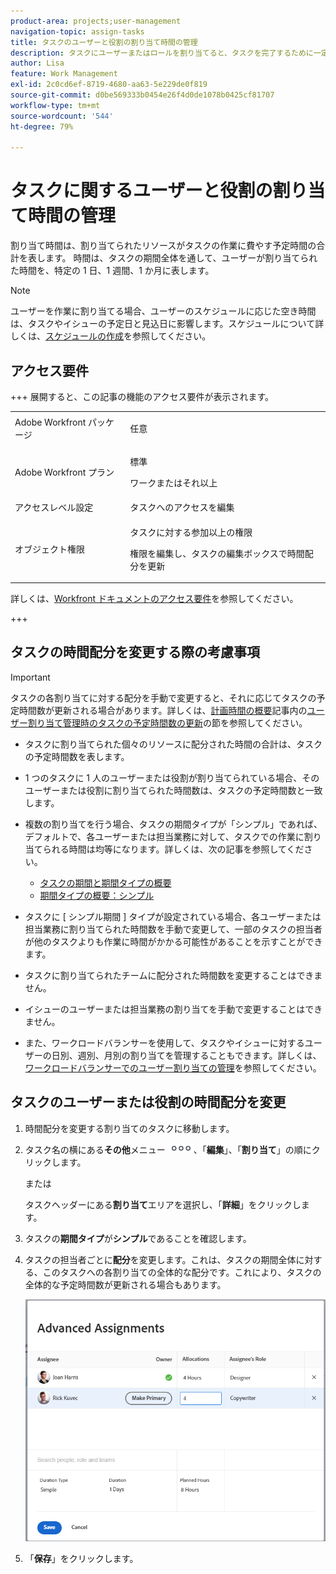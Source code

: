 ```yaml
---
product-area: projects;user-management
navigation-topic: assign-tasks
title: タスクのユーザーと役割の割り当て時間の管理
description: タスクにユーザーまたはロールを割り当てると、タスクを完了するために一定時間作業するように割り当てられます。タスク期間のタイプが「シンプル」の場合、各ユーザーまたは担当業務がタスクに割り当てられた際に割り当てられる時間数を、手動で変更できます。
author: Lisa
feature: Work Management
exl-id: 2c0cd6ef-8719-4680-aa63-5e229de0f819
source-git-commit: d0be569333b0454e26f4d0de1078b0425cf81707
workflow-type: tm+mt
source-wordcount: '544'
ht-degree: 79%

---
```


# タスクに関するユーザーと役割の割り当て時間の管理

割り当て時間は、割り当てられたリソースがタスクの作業に費やす予定時間の合計を表します。 時間は、タスクの期間全体を通して、ユーザーが割り当てられた時間を、特定の 1 日、1 週間、1 か月に表します。

>[!NOTE]
>
>ユーザーを作業に割り当てる場合、ユーザーのスケジュールに応じた空き時間は、タスクやイシューの予定日と見込日に影響します。スケジュールについて詳しくは、[スケジュールの作成](../../../administration-and-setup/set-up-workfront/configure-timesheets-schedules/create-schedules.md)を参照してください。

## アクセス要件

+++ 展開すると、この記事の機能のアクセス要件が表示されます。

<table style="table-layout:auto"> 
 <col> 
 <col> 
 <tbody> 
  <tr> 
   <td>Adobe Workfront パッケージ</td> 
   <td> <p>任意</p> </td> 
  </tr> 
  <tr> 
   <td>Adobe Workfront プラン</td> 
   <td> <p>標準</p>
   <p>ワークまたはそれ以上</p>
   </td> 
  </tr> 
  <tr> 
   <td>アクセスレベル設定</td> 
   <td>タスクへのアクセスを編集</td> 
  </tr> 
  <tr> 
   <td>オブジェクト権限</td>
   <td><p>タスクに対する参加以上の権限</p>
   <p>権限を編集し、タスクの編集ボックスで時間配分を更新</p></td>
  </tr>
 </tbody>
</table>

詳しくは、[Workfront ドキュメントのアクセス要件](/help/quicksilver/administration-and-setup/add-users/access-levels-and-object-permissions/access-level-requirements-in-documentation.md)を参照してください。

+++

## タスクの時間配分を変更する際の考慮事項

>[!IMPORTANT]
>
>タスクの各割り当てに対する配分を手動で変更すると、それに応じてタスクの予定時間数が更新される場合があります。詳しくは、[計画時間の概要](../../../manage-work/tasks/task-information/planned-hours.md)記事内の[ユーザー割り当て管理時のタスクの予定時間数の更新](../../../manage-work/tasks/task-information/planned-hours.md#update)の節を参照してください。

* タスクに割り当てられた個々のリソースに配分された時間の合計は、タスクの予定時間数を表します。
* 1 つのタスクに 1 人のユーザーまたは役割が割り当てられている場合、そのユーザーまたは役割に割り当てられた時間数は、タスクの予定時間数と一致します。
* 複数の割り当てを行う場合、タスクの期間タイプが「シンプル」であれば、デフォルトで、各ユーザーまたは担当業務に対して、タスクでの作業に割り当てられる時間は均等になります。詳しくは、次の記事を参照してください。

   * [タスクの期間と期間タイプの概要](../../../manage-work/tasks/taskdurtn/task-duration-and-duration-type.md)
   * [期間タイプの概要：シンプル](../../../manage-work/tasks/taskdurtn/simple-duration-type.md)

* タスクに [ シンプル期間 ] タイプが設定されている場合、各ユーザーまたは担当業務に割り当てられた時間数を手動で変更して、一部のタスクの担当者が他のタスクよりも作業に時間がかかる可能性があることを示すことができます。
* タスクに割り当てられたチームに配分された時間数を変更することはできません。
* イシューのユーザーまたは担当業務の割り当てを手動で変更することはできません。
* また、ワークロードバランサーを使用して、タスクやイシューに対するユーザーの日別、週別、月別の割り当てを管理することもできます。詳しくは、[ワークロードバランサーでのユーザー割り当ての管理](../../../resource-mgmt/workload-balancer/manage-user-allocations-workload-balancer.md)を参照してください。

## タスクのユーザーまたは役割の時間配分を変更

1. 時間配分を変更する割り当てのタスクに移動します。
1. タスク名の横にある&#x200B;**その他**&#x200B;メニュー ![](assets/qs-more-icon-on-an-object.png)、「**編集**」、「**割り当て**」の順にクリックします。

   または

   タスクヘッダーにある&#x200B;**割り当て**&#x200B;エリアを選択し、「**詳細**」をクリックします。

1. タスクの&#x200B;**期間タイプ**&#x200B;が&#x200B;**シンプル**&#x200B;であることを確認します。
1. タスクの担当者ごとに&#x200B;**配分**&#x200B;を変更します。これは、タスクの期間全体に対する、このタスクへの各割り当ての全体的な配分です。これにより、タスクの全体的な予定時間数が更新される場合もあります。

   ![ 割り当ての変更 ](assets/advanced-assignments-duration-type-allocations.png)

1. 「**保存**」をクリックします。
